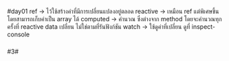 #day01
ref -> ไว้ใช้สร้างค่าที่มีการเปลี่ยนแปลงอยู่ตลอด
reactive -> เหมือน ref แต่พิเศษขึ้นโดยสามารถเก็บค่าเป็น array ได้
computed -> คำนวณ ซึ่งต่างจาก method โดยจะคำนวณทุกครั้งที่ reactive data เปลี่ยน ไม่ใช่ตามที่รันฟังก์ชัน
watch -> ใช้ดูค่าที่เปลี่ยน ดูที่ inspect-console

###
#3#